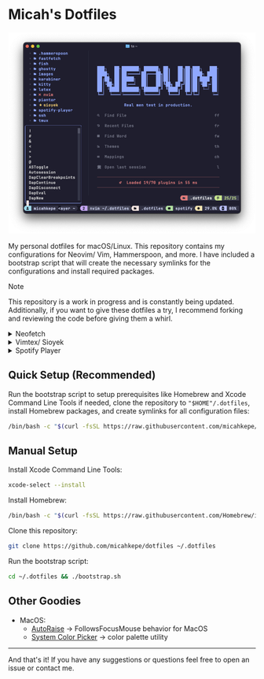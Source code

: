 # Micah's Dotfiles

![Preview of my Neovim setup.](images/nvim.png)

My personal dotfiles for macOS/Linux. This repository contains my configurations
for Neovim/ Vim, Hammerspoon, and more. I have included a bootstrap script that
will create the necessary symlinks for the configurations and install required
packages.

> [!NOTE]
> This repository is a work in progress and is constantly being updated.
> Additionally, if you want to give these dotfiles a try, I recommend forking
> and reviewing the code before giving them a whirl.

<details>
<summary>Neofetch</summary>

**MacOS**:

![Neofetch Mac output](./images/neofetch-macos.png)

**Linux**:

![Fastfetch Linux output](./images/fastfetch-omarchy.png)

</details>

<details>
<summary>Vimtex/ Sioyek</summary>

![LaTeX editing](./images/latex.png)

</details>

<details>
<summary>Spotify Player</summary>

![Spotify player in the terminal](./images/spotify-player.png)

</details>

## Quick Setup (Recommended)

Run the bootstrap script to setup prerequisites like Homebrew and Xcode
Command Line Tools if needed, clone the repository to `"$HOME"/.dotfiles`,
install Homebrew packages, and create symlinks for all configuration files:

```bash
/bin/bash -c "$(curl -fsSL https://raw.githubusercontent.com/micahkepe/dotfiles/refs/heads/main/bootstrap.sh)"
```

## Manual Setup

Install Xcode Command Line Tools:

```bash
xcode-select --install
```

Install Homebrew:

```bash
/bin/bash -c "$(curl -fsSL https://raw.githubusercontent.com/Homebrew/install/HEAD/install.sh)"
```

Clone this repository:

```bash
git clone https://github.com/micahkepe/dotfiles ~/.dotfiles
```

Run the bootstrap script:

```bash
cd ~/.dotfiles && ./bootstrap.sh
```

## Other Goodies

- MacOS:
  - [AutoRaise](https://github.com/sbmpost/AutoRaise) &rarr; FollowsFocusMouse
    behavior for MacOS
  - [System Color Picker](https://apps.apple.com/us/app/system-color-picker/id1545870783?mt=12)
    &rarr; color palette utility

---

And that's it! If you have any suggestions or questions feel free to open an
issue or contact me.
